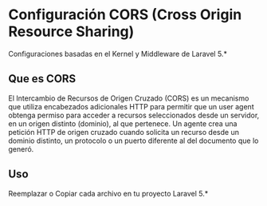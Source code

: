 # Configuración CORS (Cross Origin Resource Sharing)

Configuraciones basadas en el Kernel y Middleware de Laravel  5.*

## Que es CORS
El Intercambio de Recursos de Origen Cruzado (CORS) es un mecanismo que utiliza encabezados adicionales HTTP para permitir que un user agent obtenga permiso para acceder a recursos seleccionados desde un servidor, en un origen distinto (dominio), al que pertenece. Un agente crea una petición HTTP de origen cruzado cuando solicita un recurso desde un dominio distinto, un protocolo o un puerto diferente al del documento que lo generó.

## Uso

Reemplazar o Copiar cada archivo en tu proyecto Laravel 5.*
